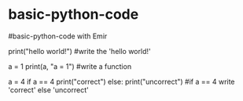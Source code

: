 # basic-python-code
#basic-python-code with Emir

print("hello world!") #write the 'hello world!'

a = 1 
print(a, "a = 1") #write a function

a = 4
if a == 4
  print("correct")
else:
  print("uncorrect") #if a == 4 write 'correct' else 'uncorrect'

